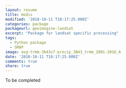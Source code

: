 ```yaml
---
layout: resume
title: modis
modified: '2018-10-11 T18:17:25.000Z'
categories: package
packageurl: geoimagine-landsat
excerpt: "Package for landsat specific processing"
tags:
  - Python package
  - SMAP
image: avg-trmm-3b43v7-precip_3B43_trmm_2001-2016_A
date: '2018-10-11 T18:17:25.000Z'
comments: true
share: true
---
```


To be completed
